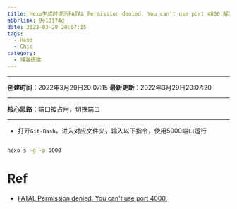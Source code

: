 ```yaml
---
title: Hexo生成时提示FATAL Permission denied. You can't use port 4000.解决办法
abbrlink: 9e13174d
date: 2022-03-29 20:07:15
tags:
  - Hexo
  - Chic
category:
  - 博客搭建
---
```


---

**创建时间**：2022年3月29日20:07:15
**最新更新**：2022年3月29日20:07:20


---


**核心思路**：端口被占用，切换端口

---

* 打开`Git-Bash`，进入对应文件夹，输入以下指令，使用5000端口运行

```bash

hexo s -g -p 5000

```

# Ref
* [FATAL Permission denied. You can't use port 4000.](https://blog.csdn.net/weixin_42429718/article/details/104310410)
